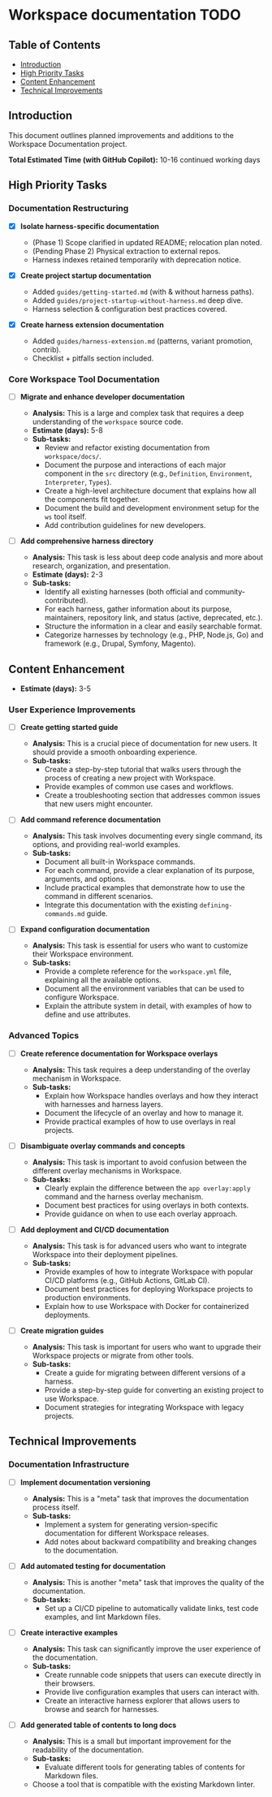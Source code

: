 # Workspace documentation TODO

<!-- TOC -->
## Table of Contents

- [Introduction](#introduction)
- [High Priority Tasks](#high-priority-tasks)
- [Content Enhancement](#content-enhancement)
- [Technical Improvements](#technical-improvements)

<!-- /TOC -->

## Introduction

This document outlines planned improvements and additions to the Workspace
Documentation project.

**Total Estimated Time (with GitHub Copilot):** 10-16 continued working days

## High Priority Tasks

### Documentation Restructuring

- [x] **Isolate harness-specific documentation**
  - (Phase 1) Scope clarified in updated README; relocation plan noted.
  - (Pending Phase 2) Physical extraction to external repos.
  - Harness indexes retained temporarily with deprecation notice.

- [x] **Create project startup documentation**
  - Added `guides/getting-started.md` (with & without harness paths).
  - Added `guides/project-startup-without-harness.md` deep dive.
  - Harness selection & configuration best practices covered.

- [x] **Create harness extension documentation**
  - Added `guides/harness-extension.md` (patterns, variant promotion, contrib).
  - Checklist + pitfalls section included.

### Core Workspace Tool Documentation

- [ ] **Migrate and enhance developer documentation**
  - **Analysis:** This is a large and complex task that requires a deep understanding of the `workspace` source code.
  - **Estimate (days):** 5-8
  - **Sub-tasks:**
    - Review and refactor existing documentation from `workspace/docs/`.
    - Document the purpose and interactions of each major component in the `src` directory (e.g., `Definition`, `Environment`, `Interpreter`, `Types`).
    - Create a high-level architecture document that explains how all the components fit together.
    - Document the build and development environment setup for the `ws` tool itself.
    - Add contribution guidelines for new developers.

- [ ] **Add comprehensive harness directory**
  - **Analysis:** This task is less about deep code analysis and more about research, organization, and presentation.
  - **Estimate (days):** 2-3
  - **Sub-tasks:**
    - Identify all existing harnesses (both official and community-contributed).
    - For each harness, gather information about its purpose, maintainers, repository link, and status (active, deprecated, etc.).
    - Structure the information in a clear and easily searchable format.
    - Categorize harnesses by technology (e.g., PHP, Node.js, Go) and framework (e.g., Drupal, Symfony, Magento).

## Content Enhancement

- **Estimate (days):** 3-5

### User Experience Improvements

- [ ] **Create getting started guide**
  - **Analysis:** This is a crucial piece of documentation for new users. It should provide a smooth onboarding experience.
  - **Sub-tasks:**
    - Create a step-by-step tutorial that walks users through the process of creating a new project with Workspace.
    - Provide examples of common use cases and workflows.
    - Create a troubleshooting section that addresses common issues that new users might encounter.

- [ ] **Add command reference documentation**
  - **Analysis:** This task involves documenting every single command, its options, and providing real-world examples.
  - **Sub-tasks:**
    - Document all built-in Workspace commands.
    - For each command, provide a clear explanation of its purpose, arguments, and options.
    - Include practical examples that demonstrate how to use the command in different scenarios.
    - Integrate this documentation with the existing `defining-commands.md` guide.

- [ ] **Expand configuration documentation**
  - **Analysis:** This task is essential for users who want to customize their Workspace environment.
  - **Sub-tasks:**
    - Provide a complete reference for the `workspace.yml` file, explaining all the available options.
    - Document all the environment variables that can be used to configure Workspace.
    - Explain the attribute system in detail, with examples of how to define and use attributes.

### Advanced Topics

- [ ] **Create reference documentation for Workspace overlays**
  - **Analysis:** This task requires a deep understanding of the overlay mechanism in Workspace.
  - **Sub-tasks:**
    - Explain how Workspace handles overlays and how they interact with harnesses and harness layers.
    - Document the lifecycle of an overlay and how to manage it.
    - Provide practical examples of how to use overlays in real projects.

- [ ] **Disambiguate overlay commands and concepts**
  - **Analysis:** This task is important to avoid confusion between the different overlay mechanisms in Workspace.
  - **Sub-tasks:**
    - Clearly explain the difference between the `app overlay:apply` command and the harness overlay mechanism.
    - Document best practices for using overlays in both contexts.
    - Provide guidance on when to use each overlay approach.

- [ ] **Add deployment and CI/CD documentation**
  - **Analysis:** This task is for advanced users who want to integrate Workspace into their deployment pipelines.
  - **Sub-tasks:**
    - Provide examples of how to integrate Workspace with popular CI/CD platforms (e.g., GitHub Actions, GitLab CI).
    - Document best practices for deploying Workspace projects to production environments.
    - Explain how to use Workspace with Docker for containerized deployments.

- [ ] **Create migration guides**
  - **Analysis:** This task is important for users who want to upgrade their Workspace projects or migrate from other tools.
  - **Sub-tasks:**
    - Create a guide for migrating between different versions of a harness.
    - Provide a step-by-step guide for converting an existing project to use Workspace.
    - Document strategies for integrating Workspace with legacy projects.

## Technical Improvements

### Documentation Infrastructure

- [ ] **Implement documentation versioning**
  - **Analysis:** This is a "meta" task that improves the documentation process itself.
  - **Sub-tasks:**
    - Implement a system for generating version-specific documentation for different Workspace releases.
    - Add notes about backward compatibility and breaking changes to the documentation.

- [ ] **Add automated testing for documentation**
  - **Analysis:** This is another "meta" task that improves the quality of the documentation.
  - **Sub-tasks:**
    - Set up a CI/CD pipeline to automatically validate links, test code examples, and lint Markdown files.

- [ ] **Create interactive examples**
  - **Analysis:** This task can significantly improve the user experience of the documentation.
  - **Sub-tasks:**
    - Create runnable code snippets that users can execute directly in their browsers.
    - Provide live configuration examples that users can interact with.
    - Create an interactive harness explorer that allows users to browse and search for harnesses.

- [ ] **Add generated table of contents to long docs**
  - **Analysis:** This is a small but important improvement for the readability of the documentation.
  - **Sub-tasks:**
    - Evaluate different tools for generating tables of contents for Markdown files.
  - Choose a tool that is compatible with the existing Markdown linter.
